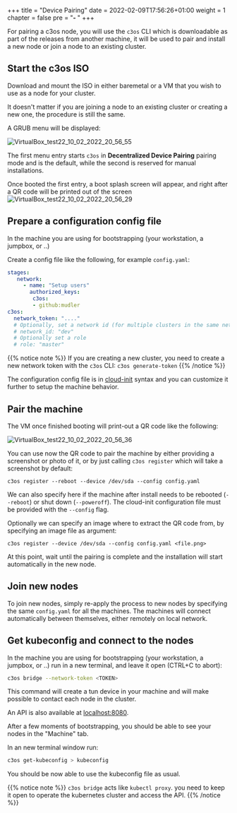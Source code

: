 +++
title = "Device Pairing"
date = 2022-02-09T17:56:26+01:00
weight = 1
chapter = false
pre = "<b>- </b>"
+++

For pairing a c3os node, you will use the `c3os` CLI which is downloadable as part of the releases from another machine, it will be used to pair and install a new node or join a node to an existing cluster.

## Start the c3os ISO

Download and mount the ISO in either baremetal or a VM that you wish to use as a node for your cluster.

It doesn't matter if you are joining a node to an existing cluster or creating a new one, the procedure is still the same.

A GRUB menu will be displayed:

![VirtualBox_test22_10_02_2022_20_56_55](https://user-images.githubusercontent.com/2420543/153488323-1ab451c3-d6ef-4109-b535-be8a823ba356.png?classes=border,shadow)

The first menu entry starts `c3os` in **Decentralized Device Pairing** pairing mode and is the default, while the second is reserved for manual installations.

Once booted the first entry, a boot splash screen will appear, and right after a QR code will be printed out of the screen
![VirtualBox_test22_10_02_2022_20_56_29](https://user-images.githubusercontent.com/2420543/153488315-a4290028-b856-436d-a43a-ea0404003fdf.png?classes=border,shadow)

## Prepare a configuration config file

In the machine you are using for bootstrapping (your workstation, a jumpbox, or ..)

Create a config file like the following, for example `config.yaml`:

```yaml
stages:
   network:
     - name: "Setup users"
       authorized_keys:
        c3os: 
        - github:mudler
c3os:
  network_token: "...."
  # Optionally, set a network id (for multiple clusters in the same network)
  # network_id: "dev"
  # Optionally set a role
  # role: "master"

```

{{% notice note %}}
If you are creating a new cluster, you need to create a new network token with the `c3os` CLI: `c3os generate-token`
{{% /notice %}}


The configuration config file is in [cloud-init](https://rancher-sandbox.github.io/cos-toolkit-docs/docs/reference/cloud_init/) syntax and you can customize it further to setup the machine behavior.

## Pair the machine

The VM once finished booting will print-out a QR code like the following:

![VirtualBox_test22_10_02_2022_20_56_36](https://user-images.githubusercontent.com/2420543/153488321-07e63e5f-d9e3-48ce-b551-8b457ece14a9.png?classes=border,shadow)


You can use now the QR code to pair the machine by either providing a screenshot or photo of it, or by just calling `c3os register` which will take a screenshot by default:

```
c3os register --reboot --device /dev/sda --config config.yaml
```

We can also specify here if the machine after install needs to be rebooted (`--reboot`) or shut down (`--poweroff`). The cloud-init configuration file must be provided with the `--config` flag.

Optionally we can specify an image where to extract the QR code from, by specifying an image file as argument:

```
c3os register --device /dev/sda --config config.yaml <file.png>
```

At this point, wait until the pairing is complete and the installation will start automatically in the new node.

## Join new nodes

To join new nodes, simply re-apply the process to new nodes by specifying the same `config.yaml` for all the machines. The machines will connect automatically between themselves, either remotely on local network.

## Get kubeconfig and connect to the nodes

In the machine you are using for bootstrapping (your workstation, a jumpbox, or ..) run in a new terminal, and leave it open (CTRL+C to abort):

```bash
c3os bridge --network-token <TOKEN>
```

This command will create a tun device in your machine and will make possible to contact each node in the cluster.

An API is also available at [localhost:8080](http://localhost:8080). 

After a few moments of bootstrapping, you should be able to see your nodes in the "Machine" tab.

In an new terminal window run:

```bash
c3os get-kubeconfig > kubeconfig
```

You should be now able to use the kubeconfig file as usual.

{{% notice note %}}
`c3os bridge` acts like `kubectl proxy`. you need to keep it open to operate the kubernetes cluster and access the API.
{{% /notice %}}